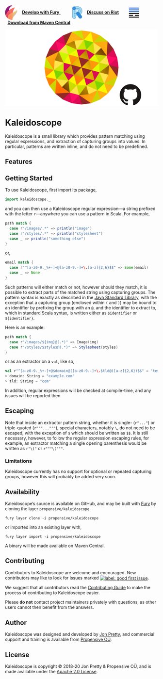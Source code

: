 <a href="https://furore.dev/propensive/kaleidoscope"><img src="/doc/images/furore.png" style="vertical-align:middle" valign="middle"></a>&nbsp;&nbsp;<a href="https://furore.dev/propensive/kaleidoscope">__Develop with Fury__ </a>&nbsp;&nbsp;&nbsp;&nbsp;&nbsp;&nbsp;&nbsp;&nbsp;<a href="https://riot.im/app/#/room/#propensive.kaleidoscope:matrix.org"><img src="/doc/images/riotim.png" style="vertical-arign:middle" valign="middle"></a>&nbsp;&nbsp;<a href="https://riot.im/app/#/room/#propensive.kaleidoscope:matrix.org">__Discuss on Riot__</a>&nbsp;&nbsp;&nbsp;&nbsp;&nbsp;&nbsp;&nbsp;&nbsp;<a href="https://search.maven.org/search?q=g:com.propensive%20AND%20a:kaleidoscope_2.12"><img src="/doc/images/mavencentral.png" style="vertical-arign:middle" valign="middle"></a>&nbsp;&nbsp;<a href="https://search.maven.org/search?q=g:com.propensive%20AND%20a:kaleidoscope_2.12">__Download from Maven Central__</a>

<img src="/doc/images/github.png" valign="middle">

# Kaleidoscope

Kaleidoscope is a small library which provides pattern matching using regular expressions, and extraction of capturing groups into values. In particular, patterns are written inline, and do not need to be predefined.

## Features



## Getting Started

To use Kaleidoscope, first import its package,
```scala
import kaleidoscope._
```

and you can then use a Kaleidoscope regular expression—a string prefixed with
the letter `r`—anywhere you can use a pattern in Scala. For example,
```scala
path match {
  case r"/images/.*" => println("image")
  case r"/styles/.*" => println("stylesheet")
  case _ => println("something else")
}
```
or,
```scala
email match {
  case r"^[a-z0-9._%+-]+@[a-z0-9.-]+\.[a-z]{2,6}$$" => Some(email)
  case _ => None
}
```

Such patterns will either match or not, however should they match, it is
possible to extract parts of the matched string using capturing groups. The
pattern syntax is exactly as described in the [Java Standard
Library](https://docs.oracle.com/javase/7/docs/api/java/util/regex/Pattern.html),
with the exception that a capturing group (enclosed within `(` and `)`) may be
bound to an identifier by prefixing the group with an `@`, and the identifier
to extract to, which in standard Scala syntax, is written either as
`$identifier` or `${identifier}`.

Here is an example:
```scala
path match {
  case r"/images/${img}@(.*)" => Image(img)
  case r"/styles/$styles@(.*)" => Stylesheet(styles)
}
```

or as an extractor on a `val`, like so,
```scala
val r"^[a-z0-9._%+-]+@$domain@([a-z0-9.-]+\.$tld@([a-z]{2,6})$$" = "test@example.com"
> domain: String = "example.com"
> tld: String = "com"
```

In addition, regular expressions will be checked at compile-time, and any
issues will be reported then.

## Escaping

Note that inside an extractor pattern string, whether it is single- (`r"..."`)
or triple-quoted (`r"""..."""`), special characters, notably `\`, do not need
to be escaped, with the exception of `$` which should be written as `$$`. It is
still necessary, however, to follow the regular expression escaping rules, for
example, an extractor matching a single opening parenthesis would be written as
`r"\("` or `r"""\("""`.

### Limitations

Kaleidoscope currently has no support for optional or repeated capturing
groups, however this will probably be added very soon.


## Availability

Kaleidoscope&rsquo;s source is available on GitHub, and may be built with [Fury](https://github.com/propensive/fury) by
cloning the layer `propensive/kaleidoscope`.
```
fury layer clone -i propensive/kaleidoscope
```
or imported into an existing layer with,
```
fury layer import -i propensive/kaleidoscope
```
A binary will be made available on Maven Central.

## Contributing

Contributors to Kaleidoscope are welcome and encouraged. New contributors may like to look for issues marked
<a href="https://github.com/propensive/kaleidoscope/labels/good%20first%20issue"><img alt="label: good first issue"
src="https://img.shields.io/badge/-good%20first%20issue-67b6d0.svg" valign="middle"></a>.

We suggest that all contributors read the [Contributing Guide](/contributing.md) to make the process of
contributing to Kaleidoscope easier.

Please __do not__ contact project maintainers privately with questions, as other users cannot then benefit from
the answers.

## Author

Kaleidoscope was designed and developed by [Jon Pretty](https://twitter.com/propensive), and commercial support and
training is available from [Propensive O&Uuml;](https://propensive.com/).



## License

Kaleidoscope is copyright &copy; 2018-20 Jon Pretty & Propensive O&Uuml;, and is made available under the
[Apache 2.0 License](/license.md).
